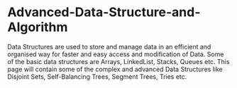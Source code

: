 # Advanced-Data-Structure-and-Algorithm
Data Structures are used to store and manage data in an efficient and organised way for faster and easy access and modification of Data. Some of the basic data structures are Arrays, LinkedList, Stacks, Queues etc.  This page will contain some of the complex and advanced Data Structures like Disjoint Sets, Self-Balancing Trees, Segment Trees, Tries etc.
